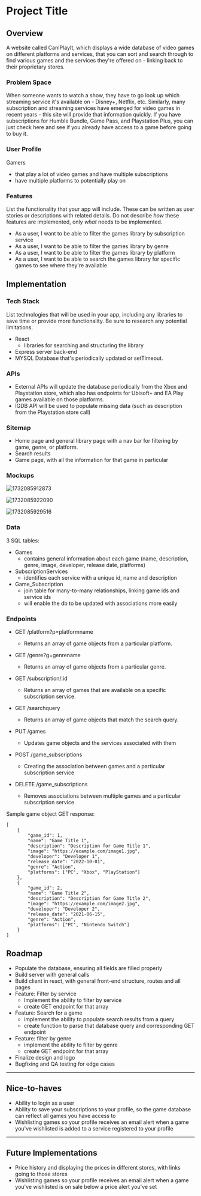 # Project Title

## Overview

A website called CanIPlayIt, which displays a wide database of video games on different platforms and services, that you can sort and search through to find various games and the services they're offered on - linking back to their proprietary stores.

### Problem Space

When someone wants to watch a show, they have to go look up which streaming service it's available on - Disney+, Netflix, etc. Similarly, many subscription and streaming services have emerged for video games in recent years - this site will provide that information quickly. If you have subscriptions for Humble Bundle, Game Pass, and Playstation Plus, you can just check here and see if you already have access to a game before going to buy it.

### User Profile

Gamers

- that play a lot of video games and have multiple subscriptions
- have multiple platforms to potentially play on

### Features

List the functionality that your app will include. These can be written as user stories or descriptions with related details. Do not describe _how_ these features are implemented, only _what_ needs to be implemented.

- As a user, I want to be able to filter the games library by subscription service
- As a user, I want to be able to filter the games library by genre
- As a user, I want to be able to filter the games library by platform
- As a user, I want to be able to search the games library for specific games to see where they're available

## Implementation

### Tech Stack

List technologies that will be used in your app, including any libraries to save time or provide more functionality. Be sure to research any potential limitations.

- React
  - libraries for searching and structuring the library
- Express server back-end
- MYSQL Database that's periodically updated or setTimeout.

### APIs

* External APIs will update the database periodically from the Xbox and Playstation store, which also has endpoints for Ubisoft+ and EA Play games available on those platforms.
* IGDB API will be used to populate missing data (such as description from the Playstation store call)

### Sitemap

- Home page and general library page with a nav bar for filtering by game, genre, or platform.
- Search results
- Game page, with all the information for that game in particular

### Mockups

![1732085912873](image/CapstoneProposal-SanjayBudhia/1732085912873.png)

![1732085922090](image/CapstoneProposal-SanjayBudhia/1732085922090.png)

![1732085929516](image/CapstoneProposal-SanjayBudhia/1732085929516.png)

### Data

3 SQL tables:

- Games
  - contains general information about each game (name, description, genre, image, developer, release date, platforms)
- SubscriptionServices
  - identifies each service with a unique id, name and description
- Game_Subscription
  - join table for many-to-many relationships, linking game ids and service ids
  - will enable the db to be updated with associations more easily

### Endpoints

* GET /platform?p=platformname

  * Returns an array of game objects from a particular platform.
* GET /genre?g=genrename

  * Returns an array of game objects from a particular genre.
* GET /subscription/:id

  * Returns an array of games that are available on a specific subscription service.
* GET /searchquery

  * Returns an array of game objects that match the search query.
* PUT /games

  * Updates game objects and the services associated with them
* POST /game_subscriptions

  * Creating the association between games and a particular subscription service
* DELETE /game_subscriptions

  * Removes associations between multiple games and a particular subscription service

Sample game object GET response:

```
[
    {
        "game_id": 1,
        "name": "Game Title 1",
        "description": "Description for Game Title 1",
        "image": "https://example.com/image1.jpg",
        "developer": "Developer 1",
        "release_date": "2022-10-01",
        "genre": "Action",
        "platforms": ["PC", "Xbox", "PlayStation"]
    },
    {
        "game_id": 2,
        "name": "Game Title 2",
        "description": "Description for Game Title 2",
        "image": "https://example.com/image2.jpg",
        "developer": "Developer 2",
        "release_date": "2021-06-15",
        "genre": "Action",
        "platforms": ["PC", "Nintendo Switch"]
    }
]

```

## Roadmap

* Populate the database, ensuring all fields are filled properly
* Build server with general calls
* Build client in react, with general front-end structure, routes and all pages
* Feature: Filter by service
  * Implement the ability to filter by service
  * create GET endpoint for that array
* Feature: Search for a game
  * implement the ability to populate search results from a query
  * create function to parse that database query and corresponding GET endpoint
* Feature: filter by genre
  * implement the ability to filter by genre
  * create GET endpoint for that array
* Finalize design and logo
* Bugfixing and QA testing for edge cases

---

## Nice-to-haves

* Ability to login as a user
* Ability to save your subscriptions to your profile, so the game database can reflect all games you have access to
* Wishlisting games so your profile receives an email alert when a game you've wishlisted is added to a service registered to your profile

---

## Future Implementations

* Price history and displaying the prices in different stores, with links going to those stores
* Wishlisting games so your profile receives an email alert when a game you've wishlisted is on sale below a price alert you've set
